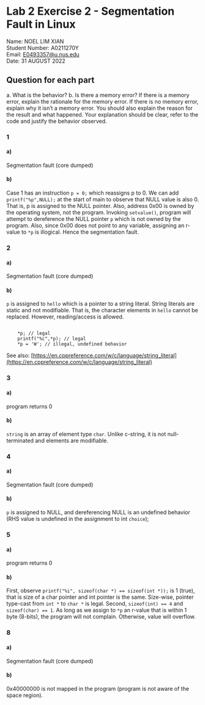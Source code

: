 # Lab 2 Exercise 2 - Segmentation Fault in Linux


Name: NOEL LIM XIAN \
Student Number: A0211270Y \
Email: E0493357@u.nus.edu \
Date: 31 AUGUST 2022

## Question for each part

a. What is the behavior?
b. Is there a memory error? If there is a memory error, explain the rationale for the memory error.
If there is no memory error, explain why it isn’t a memory error. You should also explain the
reason for the result and what happened. Your explanation should be clear, refer to the code
and justify the behavior observed.

### 1
#### a)

Segmentation fault (core dumped)

#### b)

Case 1 has an instruction ```p = 0;``` which reassigns p to 0. We can add ```printf("%p",NULL);``` at the start of main to observe that NULL value is also 0. That is, p is assigned to the NULL pointer. Also, address 0x00 is owned by the operating system, not the program. Invoking ```setvalue()```, program will attempt to dereference the NULL pointer ```p``` which is not owned by the program. Also, since 0x00 does not point to any variable, assigning an r-value to ```*p``` is illogical. Hence the segmentation fault.


### 2

#### a)
Segmentation fault (core dumped)

#### b)

```p``` is assigned to ```hello``` which is a pointer to a string literal. String literals are static and not modifiable. That is, the character elements in ```hello``` cannot be replaced. However, reading/access is allowed. 

```

    *p; // legal
    printf("%c",*p); // legal
    *p = 'W'; // illegal, undefined behavior
```

See also: [https://en.cppreference.com/w/c/language/string_literal](https://en.cppreference.com/w/c/language/string_literal)



### 3

#### a)
program returns 0

#### b)

```string``` is an array of element type ```char```. Unlike c-string, it is not null-terminated and elements are modifiable.



### 4

#### a)
Segmentation fault (core dumped)

#### b)

```p``` is assigned to NULL, and dereferencing NULL is an undefined behavior (RHS value is undefined in the assignment to int ```choice```);

### 5

#### a)
program returns 0

#### b)
First, observe ```printf("%i", sizeof(char *) == sizeof(int *));``` is 1 (true), that is size of a char pointer and int pointer is the same. Size-wise, pointer type-cast from ```int *``` to ```char *``` is legal. Second, ```sizeof(int) == 4``` and ```sizeof(char) == 1```. As long as we assign to ```*p``` an r-value that is within 1 byte (8-bits), the program will not complain. Otherwise, value will overflow.


### 8

#### a)
Segmentation fault (core dumped)

#### b)
0x40000000 is not mapped in the program (program is not aware of the space region).